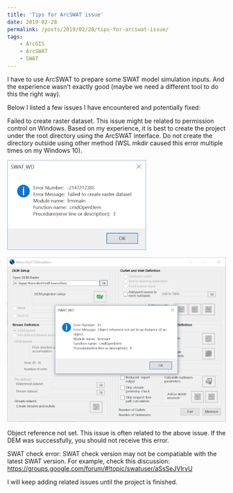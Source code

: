 ```yaml
---
title: 'Tips for ArcSWAT issue'
date: 2019-02-28
permalink: /posts/2019/02/28/tips-for-arcswat-issue/
tags:
    - ArcGIS
    - ArcSWAT
    - SWAT
---
```


I have to use ArcSWAT to prepare some SWAT model simulation inputs. And the experience wasn't exactly good (maybe we need a different tool to do this the right way).

Below I listed a few issues I have encountered and potentially fixed:

Failed to create raster dataset. This issue might be related to permission control on Windows.
Based on my experience, it is best to create the project under the root directory using the ArcSWAT interface. Do not create the directory outside using other method (WSL mkdir caused this error multiple times on my Windows 10).

![Figure 1](https://github.com/changliao/science/blob/main/_figures/swat/swat_error01.png?raw=true)

![Figure 2](https://github.com/changliao/science/blob/main/_figures/swat/swat_error02.png?raw=true)

Object reference not set. This issue is often related to the above issue. If the DEM was successfully, you should not receive this error.



SWAT check error: SWAT check version may not be compatiable with the latest SWAT version. For example, check this discussion: https://groups.google.com/forum/#!topic/swatuser/aSsSeJVIrvU

I will keep adding related issues until the project is finished.